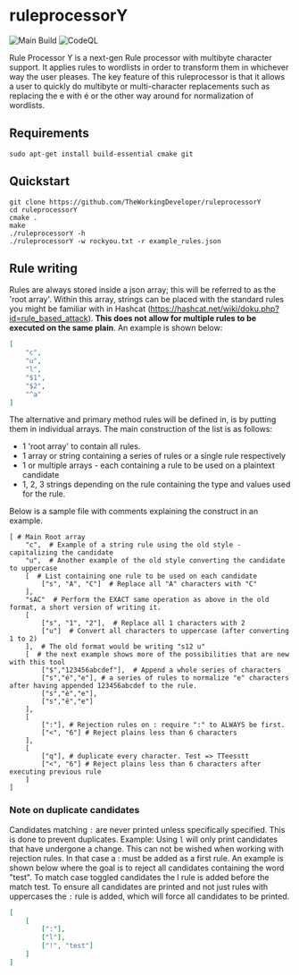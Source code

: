 # ruleprocessorY
![Main Build](https://github.com/TheWorkingDeveloper/ruleprocessorY/actions/workflows/cmake.yml/badge.svg) 
![CodeQL](https://github.com/TheWorkingDeveloper/ruleprocessorY/actions/workflows/codeql-analysis.yml/badge.svg)

Rule Processor Y is a next-gen Rule processor with multibyte character support. It applies rules to wordlists in order to transform them in whichever way the user pleases.
The key feature of this ruleprocessor is that it allows a user to quickly do multibyte or multi-character replacements such as replacing the e with é or the other way around for normalization of wordlists.

## Requirements
```
sudo apt-get install build-essential cmake git
```

## Quickstart
```
git clone https://github.com/TheWorkingDeveloper/ruleprocessorY
cd ruleprocessorY
cmake .
make
./ruleprocessorY -h
./ruleprocessorY -w rockyou.txt -r example_rules.json
```

## Rule writing
Rules are always stored inside a json array; this will be referred to as the 'root array'. Within this array, strings can be placed with the standard rules you might be familiar with in Hashcat (https://hashcat.net/wiki/doku.php?id=rule_based_attack). **This does not allow for multiple rules to be executed on the same plain**. An example is shown below:

```json
[
    "c",
    "u",
    "l",
    "$1",
    "$2",
    "^a"
]
```

The alternative and primary method rules will be defined in, is by putting them in individual arrays. The main construction of the list is as follows:
- 1 'root array' to contain all rules.
- 1 array or string containing a series of rules or a single rule respectively
- 1 or multiple arrays - each containing a rule to be used on a plaintext candidate
- 1, 2, 3 strings depending on the rule containing the type and values used for the rule.

Below is a sample file with comments explaining the construct in an example.
```
[ # Main Root array
    "c",  # Example of a string rule using the old style - capitalizing the candidate
    "u",  # Another example of the old style converting the candidate to uppercase
    [  # List containing one rule to be used on each candidate
        ["s", "A", "C"]  # Replace all "A" characters with "C"
    ],
    "sAC"  # Perform the EXACT same operation as above in the old format, a short version of writing it.
    [
        ["s", "1", "2"],  # Replace all 1 characters with 2
        ["u"]  # Convert all characters to uppercase (after converting 1 to 2)
    ],  # The old format would be writing "s12 u"
    [  # the next example shows more of the possibilities that are new with this tool
        ["$","123456abcdef"],  # Append a whole series of characters
        ["s","é","e"], # a series of rules to normalize "e" characters after having appended 123456abcdef to the rule.
        ["s","è","e"],
        ["s","ê","e"]
    ],
    [
        [":"], # Rejection rules on : require ":" to ALWAYS be first.
        ["<", "6"] # Reject plains less than 6 characters
    ],
    [
        ["q"], # duplicate every character. Test => TTeesstt
        ["<", "6"] # Reject plains less than 6 characters after executing previous rule
    ]
]
```

### Note on duplicate candidates
Candidates matching `:` are never printed unless specifically specified. This is done to prevent duplicates. Example: Using `l` will only print candidates that have undergone a change. This can not be wished when working with rejection rules. In that case a : must be added as a first rule. An example is shown below where the goal is to reject all candidates containing the word "test". To match case toggled candidates the l rule is added before the match test. To ensure all candidates are printed and not just rules with uppercases the `:` rule is added, which will force all candidates to be printed.
```json
[
    [
        [":"],
        ["l"],
        ["!", "test"]
    ]
]
```
